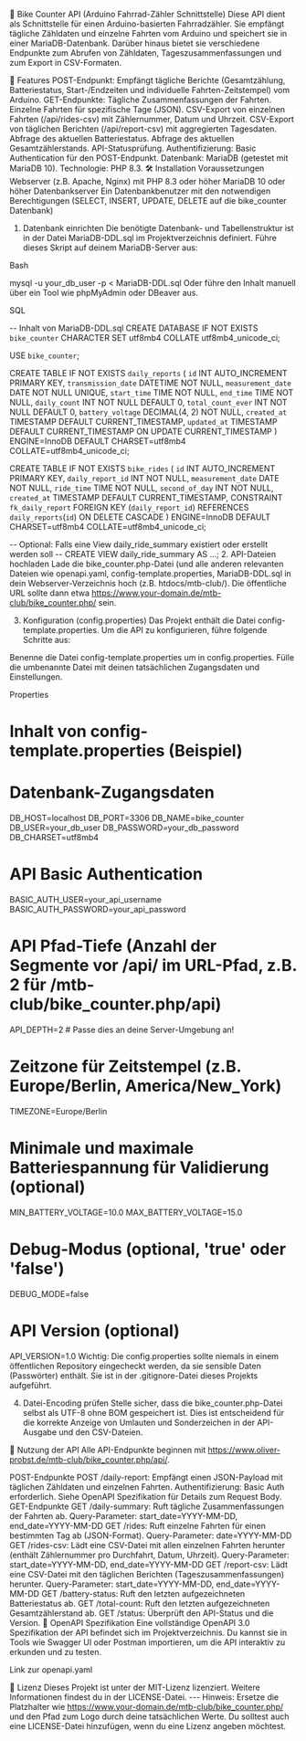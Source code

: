 🚴 Bike Counter API (Arduino Fahrrad-Zähler Schnittstelle)
Diese API dient als Schnittstelle für einen Arduino-basierten Fahrradzähler. Sie empfängt tägliche Zähldaten und einzelne Fahrten vom Arduino und speichert sie in einer MariaDB-Datenbank. Darüber hinaus bietet sie verschiedene Endpunkte zum Abrufen von Zähldaten, Tageszusammenfassungen und zum Export in CSV-Formaten.

🌟 Features
POST-Endpunkt: Empfängt tägliche Berichte (Gesamtzählung, Batteriestatus, Start-/Endzeiten und individuelle Fahrten-Zeitstempel) vom Arduino.
GET-Endpunkte:
Tägliche Zusammenfassungen der Fahrten.
Einzelne Fahrten für spezifische Tage (JSON).
CSV-Export von einzelnen Fahrten (/api/rides-csv) mit Zählernummer, Datum und Uhrzeit.
CSV-Export von täglichen Berichten (/api/report-csv) mit aggregierten Tagesdaten.
Abfrage des aktuellen Batteriestatus.
Abfrage des aktuellen Gesamtzählerstands.
API-Statusprüfung.
Authentifizierung: Basic Authentication für den POST-Endpunkt.
Datenbank: MariaDB (getestet mit MariaDB 10).
Technologie: PHP 8.3.
🛠️ Installation
Voraussetzungen
Webserver (z.B. Apache, Nginx) mit PHP 8.3 oder höher
MariaDB 10 oder höher Datenbankserver
Ein Datenbankbenutzer mit den notwendigen Berechtigungen (SELECT, INSERT, UPDATE, DELETE auf die bike_counter Datenbank)
1. Datenbank einrichten
Die benötigte Datenbank- und Tabellenstruktur ist in der Datei MariaDB-DDL.sql im Projektverzeichnis definiert. Führe dieses Skript auf deinem MariaDB-Server aus:

Bash

mysql -u your_db_user -p < MariaDB-DDL.sql
Oder führe den Inhalt manuell über ein Tool wie phpMyAdmin oder DBeaver aus.

SQL

-- Inhalt von MariaDB-DDL.sql
CREATE DATABASE IF NOT EXISTS `bike_counter` CHARACTER SET utf8mb4 COLLATE utf8mb4_unicode_ci;

USE `bike_counter`;

CREATE TABLE IF NOT EXISTS `daily_reports` (
    `id` INT AUTO_INCREMENT PRIMARY KEY,
    `transmission_date` DATETIME NOT NULL,
    `measurement_date` DATE NOT NULL UNIQUE,
    `start_time` TIME NOT NULL,
    `end_time` TIME NOT NULL,
    `daily_count` INT NOT NULL DEFAULT 0,
    `total_count_ever` INT NOT NULL DEFAULT 0,
    `battery_voltage` DECIMAL(4, 2) NOT NULL,
    `created_at` TIMESTAMP DEFAULT CURRENT_TIMESTAMP,
    `updated_at` TIMESTAMP DEFAULT CURRENT_TIMESTAMP ON UPDATE CURRENT_TIMESTAMP
) ENGINE=InnoDB DEFAULT CHARSET=utf8mb4 COLLATE=utf8mb4_unicode_ci;

CREATE TABLE IF NOT EXISTS `bike_rides` (
    `id` INT AUTO_INCREMENT PRIMARY KEY,
    `daily_report_id` INT NOT NULL,
    `measurement_date` DATE NOT NULL,
    `ride_time` TIME NOT NULL,
    `second_of_day` INT NOT NULL,
    `created_at` TIMESTAMP DEFAULT CURRENT_TIMESTAMP,
    CONSTRAINT `fk_daily_report`
        FOREIGN KEY (`daily_report_id`) REFERENCES `daily_reports`(`id`)
        ON DELETE CASCADE
) ENGINE=InnoDB DEFAULT CHARSET=utf8mb4 COLLATE=utf8mb4_unicode_ci;

-- Optional: Falls eine View daily_ride_summary existiert oder erstellt werden soll
-- CREATE VIEW daily_ride_summary AS ...;
2. API-Dateien hochladen
Lade die bike_counter.php-Datei (und alle anderen relevanten Dateien wie openapi.yaml, config-template.properties, MariaDB-DDL.sql in dein Webserver-Verzeichnis hoch (z.B. htdocs/mtb-club/). Die öffentliche URL sollte dann etwa https://www.your-domain.de/mtb-club/bike_counter.php/ sein.

3. Konfiguration (config.properties)
Das Projekt enthält die Datei config-template.properties. Um die API zu konfigurieren, führe folgende Schritte aus:

Benenne die Datei config-template.properties um in config.properties.
Fülle die umbenannte Datei mit deinen tatsächlichen Zugangsdaten und Einstellungen.
<!-- end list -->

Properties

# Inhalt von config-template.properties (Beispiel)
# Datenbank-Zugangsdaten
DB_HOST=localhost
DB_PORT=3306
DB_NAME=bike_counter
DB_USER=your_db_user
DB_PASSWORD=your_db_password
DB_CHARSET=utf8mb4

# API Basic Authentication
BASIC_AUTH_USER=your_api_username
BASIC_AUTH_PASSWORD=your_api_password

# API Pfad-Tiefe (Anzahl der Segmente vor /api/ im URL-Pfad, z.B. 2 für /mtb-club/bike_counter.php/api)
API_DEPTH=2 # Passe dies an deine Server-Umgebung an!

# Zeitzone für Zeitstempel (z.B. Europe/Berlin, America/New_York)
TIMEZONE=Europe/Berlin

# Minimale und maximale Batteriespannung für Validierung (optional)
MIN_BATTERY_VOLTAGE=10.0
MAX_BATTERY_VOLTAGE=15.0

# Debug-Modus (optional, 'true' oder 'false')
DEBUG_MODE=false

# API Version (optional)
API_VERSION=1.0
Wichtig: Die config.properties sollte niemals in einem öffentlichen Repository eingecheckt werden, da sie sensible Daten (Passwörter) enthält. Sie ist in der .gitignore-Datei dieses Projekts aufgeführt.

4. Datei-Encoding prüfen
Stelle sicher, dass die bike_counter.php-Datei selbst als UTF-8 ohne BOM gespeichert ist. Dies ist entscheidend für die korrekte Anzeige von Umlauten und Sonderzeichen in der API-Ausgabe und den CSV-Dateien.

🚀 Nutzung der API
Alle API-Endpunkte beginnen mit https://www.oliver-probst.de/mtb-club/bike_counter.php/api/.

POST-Endpunkte
POST /daily-report: Empfängt einen JSON-Payload mit täglichen Zähldaten und einzelnen Fahrten.
Authentifizierung: Basic Auth erforderlich.
Siehe OpenAPI Spezifikation für Details zum Request Body.
GET-Endpunkte
GET /daily-summary: Ruft tägliche Zusammenfassungen der Fahrten ab.
Query-Parameter: start_date=YYYY-MM-DD, end_date=YYYY-MM-DD
GET /rides: Ruft einzelne Fahrten für einen bestimmten Tag ab (JSON-Format).
Query-Parameter: date=YYYY-MM-DD
GET /rides-csv: Lädt eine CSV-Datei mit allen einzelnen Fahrten herunter (enthält Zählernummer pro Durchfahrt, Datum, Uhrzeit).
Query-Parameter: start_date=YYYY-MM-DD, end_date=YYYY-MM-DD
GET /report-csv: Lädt eine CSV-Datei mit den täglichen Berichten (Tageszusammenfassungen) herunter.
Query-Parameter: start_date=YYYY-MM-DD, end_date=YYYY-MM-DD
GET /battery-status: Ruft den letzten aufgezeichneten Batteriestatus ab.
GET /total-count: Ruft den letzten aufgezeichneten Gesamtzählerstand ab.
GET /status: Überprüft den API-Status und die Version.
📄 OpenAPI Spezifikation
Eine vollständige OpenAPI 3.0 Spezifikation der API befindet sich im Projektverzeichnis. Du kannst sie in Tools wie Swagger UI oder Postman importieren, um die API interaktiv zu erkunden und zu testen.

Link zur openapi.yaml

📝 Lizenz
Dieses Projekt ist unter der MIT-Lizenz lizenziert. Weitere Informationen findest du in der LICENSE-Datei. ---
Hinweis: Ersetze die Platzhalter wie https://www.your-domain.de/mtb-club/bike_counter.php/ und den Pfad zum Logo durch deine tatsächlichen Werte. Du solltest auch eine LICENSE-Datei hinzufügen, wenn du eine Lizenz angeben möchtest.